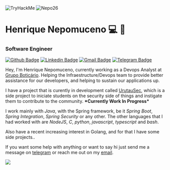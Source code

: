 <img src="https://tryhackme-badges.s3.amazonaws.com/Nepo26.png" alt="TryHackMe">
<img src="https://komarev.com/ghpvc/?username=Nepo26&label=Profile%20Hits&color=0e75b6&style=flat" alt="Nepo26" />


# Henrique Nepomuceno :computer: :baby_chick:
### Software Engineer 

[![Github Badge](https://img.shields.io/badge/-Github-000?style=flat-square&logo=Github&logoColor=white&link=https://github.com/Nepo26)](https://github.com/Nepo26)
[![Linkedin Badge](https://img.shields.io/badge/-LinkedIn-blue?style=flat-square&logo=Linkedin&logoColor=white&link=https://www.linkedin.com/in/henrique-nepomuceno/)](https://www.linkedin.com/in/henrique-nepomuceno/)
[![Gmail Badge](https://img.shields.io/badge/-Gmail-c14438?style=flat-square&logo=Gmail&logoColor=white&link=mailto:nepo26.hn@gmail.com)](mailto:nepo26.hn@gmail.com)
[![Telegram Badge](https://img.shields.io/badge/-Telegram-white?style=flat-square&logo=Telegram&logoColor=black)](https://t.me/Nepo26)

Hey, I'm Henrique Nepomuceno, currently working as a Devops Analyst at [Grupo Boticário](https://www.grupoboticario.com.br/). Helping the Infraestructure/Devops team to provide better assistance for our developers, and helping to sustain our applications up.

I have a project that is curently in development called [UrutauSec](urutausec.com.br), which is a side project to iniciate students on the security side of things and instigate them to contribute to the community. **\*Currently Work In Progress\***

I work mainly with _Java_, with the Spring framework, be it _Spring Boot_, _Spring Integration_, _Spring Security_ or any other. The other languages that I had worked with are _NodeJS_, _C_, _python_, _javascript_, _typescript_ and _bash_. 

Also have a recent increasing interest in Golang, and for that I have some side projects..

If you want some help with anything or want to say hi just send me a message on [telegram](https://t.me/Nepo26) or reach me out on my [email](mailto:nepo26.hn@gmail.com).

![](https://hit.yhype.me/github/profile?user_id=36644628)
